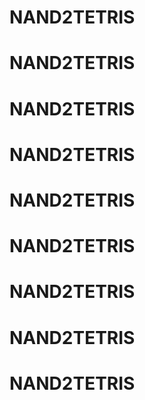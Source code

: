 # NAND2TETRIS
# NAND2TETRIS
# NAND2TETRIS
# NAND2TETRIS
# NAND2TETRIS
# NAND2TETRIS
# NAND2TETRIS
# NAND2TETRIS
# NAND2TETRIS
